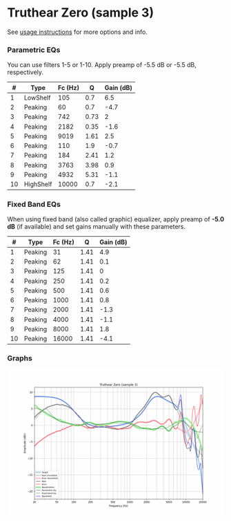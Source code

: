 # Truthear Zero (sample 3)
See [usage instructions](https://github.com/jaakkopasanen/AutoEq#usage) for more options and info.

### Parametric EQs
You can use filters 1-5 or 1-10. Apply preamp of -5.5 dB or -5.5 dB, respectively.

|   # | Type      |   Fc (Hz) |    Q |   Gain (dB) |
|-----|-----------|-----------|------|-------------|
|   1 | LowShelf  |       105 | 0.7  |         6.5 |
|   2 | Peaking   |        60 | 0.7  |        -4.7 |
|   3 | Peaking   |       742 | 0.73 |         2   |
|   4 | Peaking   |      2182 | 0.35 |        -1.6 |
|   5 | Peaking   |      9019 | 1.61 |         2.5 |
|   6 | Peaking   |       110 | 1.9  |        -0.7 |
|   7 | Peaking   |       184 | 2.41 |         1.2 |
|   8 | Peaking   |      3763 | 3.98 |         0.9 |
|   9 | Peaking   |      4932 | 5.31 |        -1.1 |
|  10 | HighShelf |     10000 | 0.7  |        -2.1 |

### Fixed Band EQs
When using fixed band (also called graphic) equalizer, apply preamp of **-5.0 dB** (if available) and set gains manually with these parameters.

|   # | Type    |   Fc (Hz) |    Q |   Gain (dB) |
|-----|---------|-----------|------|-------------|
|   1 | Peaking |        31 | 1.41 |         4.9 |
|   2 | Peaking |        62 | 1.41 |         0.1 |
|   3 | Peaking |       125 | 1.41 |         0   |
|   4 | Peaking |       250 | 1.41 |         0.2 |
|   5 | Peaking |       500 | 1.41 |         0.6 |
|   6 | Peaking |      1000 | 1.41 |         0.8 |
|   7 | Peaking |      2000 | 1.41 |        -1.3 |
|   8 | Peaking |      4000 | 1.41 |        -1.1 |
|   9 | Peaking |      8000 | 1.41 |         1.8 |
|  10 | Peaking |     16000 | 1.41 |        -4.1 |

### Graphs
![](./Truthear%20Zero%20(sample%203).png)
